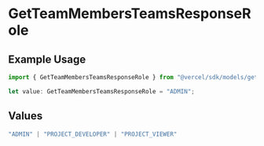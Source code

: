 # GetTeamMembersTeamsResponseRole

## Example Usage

```typescript
import { GetTeamMembersTeamsResponseRole } from "@vercel/sdk/models/getteammembersop.js";

let value: GetTeamMembersTeamsResponseRole = "ADMIN";
```

## Values

```typescript
"ADMIN" | "PROJECT_DEVELOPER" | "PROJECT_VIEWER"
```